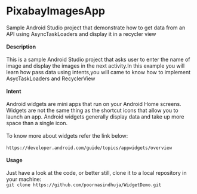 # PixabayImagesApp
Sample Android Studio project that demonstrate how to get data from an API using AsyncTaskLoaders and display it in a recycler view<br><br>
**Description**
<br><br>
This is a sample Android Studio project that asks user to enter the name of image and display the images in the next activity.In this example 
you will learn how pass data using intents,you will came to know how to implement AsycTaskLoaders and RecyclerView
<br><br>
**Intent**<br><br>
Android widgets are mini apps that run on your Android Home screens. Widgets are not the same thing as the shortcut icons that allow you to launch an app. Android widgets generally display data and take up more space than a single icon.<br><br>
To know more about widgets refer the link below:<br><br>
```https://developer.android.com/guide/topics/appwidgets/overview```</br></br>
**Usage**<br><br>
Just have a look at the code, or better still, clone it to a local repository in your machine:<br>
```git clone https://github.com/poornasindhuja/WidgetDemo.git```
